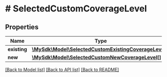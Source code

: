 # # SelectedCustomCoverageLevel

## Properties

Name | Type | Description | Notes
------------ | ------------- | ------------- | -------------
**existing** | [**\MySdk\Model\SelectedCustomExistingCoverageLevel[]**](SelectedCustomExistingCoverageLevel.md) |  | [optional]
**new** | [**\MySdk\Model\SelectedCustomNewCoverageLevel[]**](SelectedCustomNewCoverageLevel.md) |  | [optional]

[[Back to Model list]](../../README.md#models) [[Back to API list]](../../README.md#endpoints) [[Back to README]](../../README.md)

